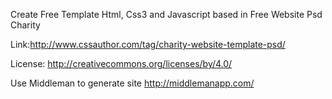Create Free Template Html, Css3 and Javascript based in Free Website Psd Charity 

Link:http://www.cssauthor.com/tag/charity-website-template-psd/

License: http://creativecommons.org/licenses/by/4.0/

Use Middleman to generate site
http://middlemanapp.com/